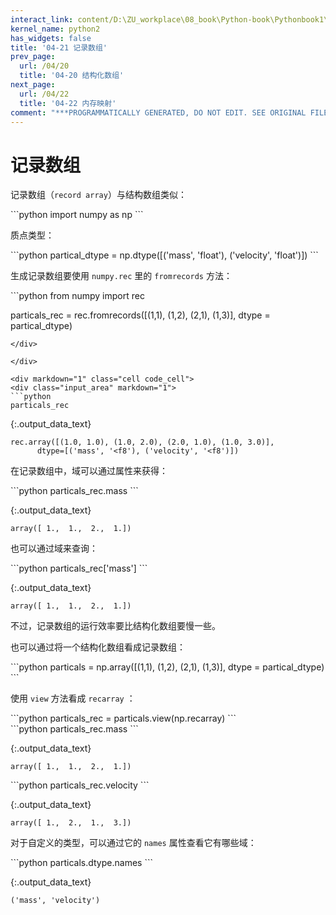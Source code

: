 ```yaml
---
interact_link: content/D:\ZU_workplace\08_book\Python-book\Pythonbook1\content\04/21.ipynb
kernel_name: python2
has_widgets: false
title: '04-21 记录数组'
prev_page:
  url: /04/20
  title: '04-20 结构化数组'
next_page:
  url: /04/22
  title: '04-22 内存映射'
comment: "***PROGRAMMATICALLY GENERATED, DO NOT EDIT. SEE ORIGINAL FILES IN /content***"
---
```


# 记录数组

记录数组（`record array`）与结构数组类似：

<div markdown="1" class="cell code_cell">
<div class="input_area" markdown="1">
```python
import numpy as np
```
</div>

</div>

质点类型：

<div markdown="1" class="cell code_cell">
<div class="input_area" markdown="1">
```python
partical_dtype = np.dtype([('mass', 'float'), 
                           ('velocity', 'float')])
```
</div>

</div>

生成记录数组要使用 `numpy.rec` 里的 `fromrecords` 方法：

<div markdown="1" class="cell code_cell">
<div class="input_area" markdown="1">
```python
from numpy import rec

particals_rec = rec.fromrecords([(1,1), (1,2), (2,1), (1,3)], 
                                dtype = partical_dtype)
```
</div>

</div>

<div markdown="1" class="cell code_cell">
<div class="input_area" markdown="1">
```python
particals_rec
```
</div>

<div class="output_wrapper" markdown="1">
<div class="output_subarea" markdown="1">


{:.output_data_text}
```
rec.array([(1.0, 1.0), (1.0, 2.0), (2.0, 1.0), (1.0, 3.0)], 
      dtype=[('mass', '<f8'), ('velocity', '<f8')])
```


</div>
</div>
</div>

在记录数组中，域可以通过属性来获得：

<div markdown="1" class="cell code_cell">
<div class="input_area" markdown="1">
```python
particals_rec.mass
```
</div>

<div class="output_wrapper" markdown="1">
<div class="output_subarea" markdown="1">


{:.output_data_text}
```
array([ 1.,  1.,  2.,  1.])
```


</div>
</div>
</div>

也可以通过域来查询：

<div markdown="1" class="cell code_cell">
<div class="input_area" markdown="1">
```python
particals_rec['mass']
```
</div>

<div class="output_wrapper" markdown="1">
<div class="output_subarea" markdown="1">


{:.output_data_text}
```
array([ 1.,  1.,  2.,  1.])
```


</div>
</div>
</div>

不过，记录数组的运行效率要比结构化数组要慢一些。

也可以通过将一个结构化数组看成记录数组：

<div markdown="1" class="cell code_cell">
<div class="input_area" markdown="1">
```python
particals = np.array([(1,1), (1,2), (2,1), (1,3)],
                     dtype = partical_dtype)
```
</div>

</div>

使用 `view` 方法看成 `recarray` ：

<div markdown="1" class="cell code_cell">
<div class="input_area" markdown="1">
```python
particals_rec = particals.view(np.recarray)
```
</div>

</div>

<div markdown="1" class="cell code_cell">
<div class="input_area" markdown="1">
```python
particals_rec.mass
```
</div>

<div class="output_wrapper" markdown="1">
<div class="output_subarea" markdown="1">


{:.output_data_text}
```
array([ 1.,  1.,  2.,  1.])
```


</div>
</div>
</div>

<div markdown="1" class="cell code_cell">
<div class="input_area" markdown="1">
```python
particals_rec.velocity
```
</div>

<div class="output_wrapper" markdown="1">
<div class="output_subarea" markdown="1">


{:.output_data_text}
```
array([ 1.,  2.,  1.,  3.])
```


</div>
</div>
</div>

对于自定义的类型，可以通过它的 `names` 属性查看它有哪些域：

<div markdown="1" class="cell code_cell">
<div class="input_area" markdown="1">
```python
particals.dtype.names
```
</div>

<div class="output_wrapper" markdown="1">
<div class="output_subarea" markdown="1">


{:.output_data_text}
```
('mass', 'velocity')
```


</div>
</div>
</div>
